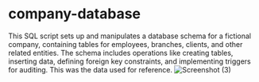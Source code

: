 # company-database
This SQL script sets up and manipulates a database schema for a fictional company, containing tables for employees, branches, clients, and other related entities. The schema includes operations like creating tables, inserting data, defining foreign key constraints, and implementing triggers for auditing. This was the data used for reference.
![Screenshot (3)](https://github.com/user-attachments/assets/6cff942d-0f17-4c1b-b569-dbcc38f49eb9)
